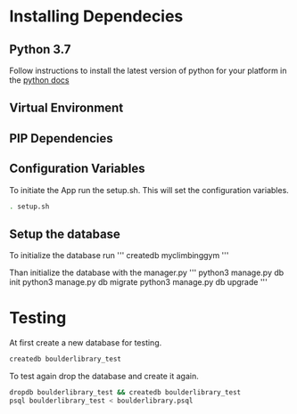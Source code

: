# Installing Dependecies

## Python 3.7

Follow instructions to install the latest version of python for your platform in the [python docs](https://docs.python.org/3/using/unix.html#getting-and-installing-the-latest-version-of-python)

## Virtual Environment


## PIP Dependencies


## Configuration Variables

To initiate the App run the setup.sh. This will set the configuration variables.

```bash
. setup.sh
```

## Setup the database

To initialize the database run
'''
createdb myclimbinggym
'''

Than initialize the database with the manager.py
'''
python3 manage.py db init
python3 manage.py db migrate
python3 manage.py db upgrade
'''

# Testing
At first create a new database for testing.
```bash
createdb boulderlibrary_test
```

To test again drop the database and create it again.
```bash
dropdb boulderlibrary_test && createdb boulderlibrary_test
psql boulderlibrary_test < boulderlibrary.psql
```